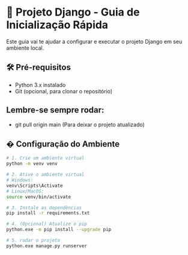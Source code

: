 # 📌 Projeto Django - Guia de Inicialização Rápida

Este guia vai te ajudar a configurar e executar o projeto Django em seu ambiente local.

## 🛠 Pré-requisitos

- Python 3.x instalado
- Git (opcional, para clonar o repositório)

## Lembre-se sempre rodar:

- git pull origin main (Para deixar o projeto atualizado)

## �️ Configuração do Ambiente

```bash
# 1. Crie um ambiente virtual
python -m venv venv

# 2. Ative o ambiente virtual
# Windows:
venv\Scripts\Activate
# Linux/MacOS:
source venv/bin/activate

# 3. Instale as dependências
pip install -r requirements.txt

# 4. (Opcional) Atualize o pip
python.exe -m pip install --upgrade pip

# 5. rodar o projeto
python.exe manage.py runserver
```
